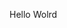 Hello Wolrd













































































































































































































































































































































































































































































































































































































































































































































































































































































































































































































































































































































































































































































































































































































































































































































































































































































































































































































































































































































































































































































































































































































































































































































































































































































































































































































































































































































































































































































































































































































































































































































































































































































































































































































































































































































































































































































































































































































































































































































































































































































































































































































































































































































































































































































































































